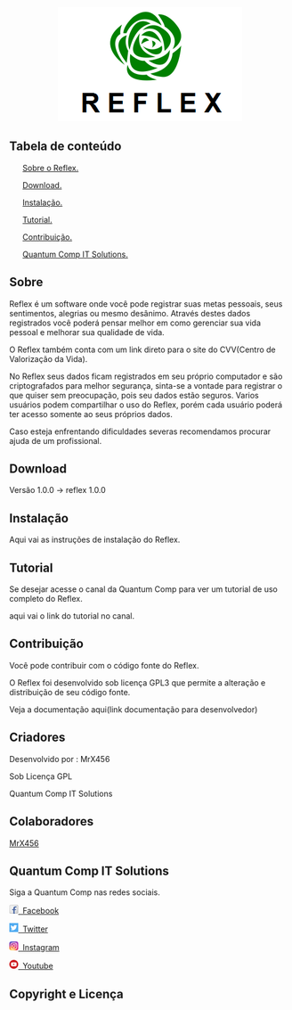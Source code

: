 <p align="center">
  <img src="Images/reflex_icon.png">
</p>

<h2>Tabela de conteúdo</h2>
<ul>
  <p> <a href="https://github.com/MrX456/reflex/blob/master/README.md#sobre">Sobre o Reflex.</a> </p>
  <p> <a href="https://github.com/MrX456/reflex/blob/master/README.md#download">Download.</a> </p>
  <p> <a href="https://github.com/MrX456/reflex/blob/master/README.md#instalação">Instalação.</a> </p>
  <p> <a href="https://github.com/MrX456/reflex/blob/master/README.md#tutorial">Tutorial.</a> </p>
  <p> <a href="https://github.com/MrX456/reflex/blob/master/README.md#contribuição">Contribuição.</a> </p>
  <p> <a href="https://github.com/MrX456/reflex/blob/master/README.md#quantum-comp-it-solutions">Quantum Comp IT Solutions.</a> </p>
</ul>

<h2>Sobre</h2>
<p>Reflex é um software onde você pode registrar suas metas pessoais, seus sentimentos, alegrias
ou mesmo desânimo. Através destes dados registrados
você poderá pensar melhor em como gerenciar sua
vida pessoal e melhorar sua qualidade de vida.</p> 
<p>O Reflex também conta com um link direto para o site do CVV(Centro de Valorização da
Vida).</p>
<p>No Reflex seus dados ficam registrados em seu próprio computador e são
criptografados para melhor segurança, sinta-se a vontade para registrar o que quiser
sem preocupação, pois seu dados estão seguros. Varios usuários podem compartilhar
o uso do Reflex, porém cada usuário poderá ter acesso somente ao seus próprios
dados.</p>
<p>Caso esteja enfrentando dificuldades severas recomendamos procurar ajuda
de um profissional.</p>

<h2>Download</h2>
<p>Versão 1.0.0 -> reflex 1.0.0</p>

<h2>Instalação</h2>
<p>Aqui vai as instruções de instalação do Reflex.</p>

<h2>Tutorial</h2>
<p>Se desejar acesse o canal da Quantum Comp para ver um tutorial de uso 
completo do Reflex.</p>
<p>aqui vai o link do tutorial no canal.</p>

<h2>Contribuição</h2>
<p>Você pode contribuir com o código fonte do Reflex.</p>
<p>O Reflex foi desenvolvido sob licença GPL3 que permite a alteração e
distribuição de seu código fonte.</p>
<p>Veja a documentação aqui(link documentação para desenvolvedor)</p>

<h2>Criadores</h2>
<p>Desenvolvido por : MrX456</p>
<p>Sob Licença GPL</p>
<p>Quantum Comp IT Solutions</p><!--Colocar link do site quando estiver pronto-->

<h2>Colaboradores</h2>
<p> <a href="https://github.com/MrX456">MrX456</a> </p>

<h2>Quantum Comp IT Solutions</h2>
<p>Siga a Quantum Comp nas redes sociais.</a>
<p><a href="https://www.facebook.com/quantumcomp.itsolutions/?"><img src="Images/facebook.png">&nbsp Facebook</a></p>
<p><a href="https://twitter.com/quantumcompit"><img src="Images/twitter.png">&nbsp Twitter</a></p>
<p><a href="https://www.instagram.com/quantumcompitsolutions/"><img src="Images/instagram.png">&nbsp Instagram</a></p>
<p><a href="https://www.youtube.com/channel/UCW5kvY7x53LG1CZGtsoqdpw/featured"><img src="Images/youtube.png">&nbsp Youtube</a></p>

<h2>Copyright e Licença</h2>



